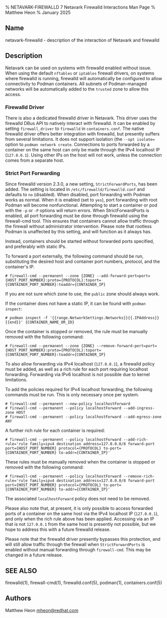 % NETAVARK-FIREWALLD 7 Netavark Firewalld Interactions Man Page
% Matthew Heon
% January 2025

## Name

netavark-firewalld - description of the interaction of Netavark and firewalld

## Description

Netavark can be used on systems with firewalld enabled without issue.
When using the default `nftables` or `iptables` firewall drivers, on systems where firewalld is running, firewalld will automatically be configured to allow connectivity to Podman containers.
All subnets of Podman-managed networks will be automatically added to the `trusted` zone to allow this access.

### Firewalld Driver

There is also a dedicated firewalld driver in Netavark.
This driver uses the firewalld DBus API to natively interact with firewalld.
It can be enabled by setting `firewall_driver` to `firewalld` in `containers.conf`.
The native firewalld driver offers better integration with firewalld, but presently suffers from several limitations.
It does not support isolation (the `--opt isolate=` option to `podman network create`.
Connections to ports forwarded by a container on the same host can only be made through the IPv4 localhost IP (`127.0.0.1`).
Using other IPs on the host will not work, unless the connection comes from a separate host.

### Strict Port Forwarding

Since firewalld version 2.3.0, a new setting, `StrictForwardPorts`, has been added.
The setting is located in `/etc/firewalld/firewalld.conf` and defaults to `no` (disabled).
When disabled, port forwarding with Podman works as normal.
When it is enabled (set to `yes`), port forwarding with root Podman will become nonfunctional.
Attempting to start a container or pod with the `-p` or `-P` options will return errors.
When StrictForwardPorts is enabled, all port forwarding must be done through firewalld using the firewall-cmd tool.
This ensures that containers cannot allow traffic through the firewall without administrator intervention.
Please note that rootless Podman is unaffected by this setting, and will function as it always has.

Instead, containers should be started without forwarded ports specified, and preferably with static IPs.

To forward a port externally, the following command should be run, substituting the desired host and container port numbers, protocol, and the container's IP.
```
# firewall-cmd --permanent --zone {ZONE} --add-forward-port=port={HOST_PORT_NUMBER}:proto={PROTOCOL}:toport={CONTAINER_PORT_NUMBER}:toaddr={CONTAINER_IP}
```

If you are not sure which zone to use, the `public` zone should always work.

If the container does not have a static IP, it can be found with `podman inspect`:
```
# podman inspect -f '{{range.NetworkSettings.Networks}}{{.IPAddress}}{{end}}' {CONTAINER_NAME_OR_ID}
```

Once the container is stopped or removed, the rule must be manually removed with the following command:
```
# firewall-cmd --permanent --zone {ZONE} --remove-forward-port=port={HOST_PORT_NUMBER}:proto={PROTOCOL}:toport={CONTAINER_PORT_NUMBER}:toaddr={CONTAINER_IP}
```

To also allow forwarding via IPv4 localhost (`127.0.0.1`), a firewalld policy must be added, as well as a rich rule for each port requiring localhost forwarding.
Forwarding via IPv6 localhost is not possible due to kernel limitations.

To add the policies required for IPv4 localhost forwarding, the following commands must be run.
This is only necessary once per system.
```
# firewall-cmd --permanent --new-policy localhostForward
# firewall-cmd --permanent --policy localhostForward --add-ingress-zone HOST
# firewall-cmd --permanent --policy localhostForward --add-egress-zone ANY
```

A further rich rule for each container is required:
```
# firewall-cmd --permanent --policy localhostForward --add-rich-rule='rule family=ipv4 destination address=127.0.0.0/8 forward-port port={HOST_PORT_NUMBER} protocol={PROTOCOL} to-port={CONTAINER_PORT_NUMBER} to-addr={CONTAINER_IP}'
```

These rules must be manually removed when the container is stopped or removed with the following command:
```
# firewall-cmd --permanent --policy localhostForward --remove-rich-rule='rule family=ipv4 destination address=127.0.0.0/8 forward-port port={HOST_PORT_NUMBER} protocol={PROTOCOL} to-port={CONTAINER_PORT_NUMBER} to-addr={CONTAINER_IP}'
```

The associated `localhostForward` policy does not need to be removed.

Please also note that, at present, it is only possible to access forwarded ports of a container on the same host via the IPv4 localhost IP (`127.0.0.1`), and only when the rich rule above has been applied.
Accessing via an IP that is not `127.0.0.1` from the same host is presently not possible, but we hope to address this with a future firewalld release.

Please note that the firewalld driver presently bypasses this protection, and will still allow traffic through the firewall when `StrictForwardPorts` is enabled without manual forwarding through `firewall-cmd`.
This may be changed in a future release.

## SEE ALSO

firewalld(1), firewall-cmd(1), firewalld.conf(5), podman(1), containers.conf(5)

## Authors

Matthew Heon <mheon@redhat.com>
